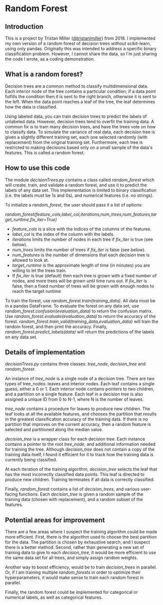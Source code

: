 # Random Forest

## Introduction

This is a project by Tristan Miller ([@tristanlmiller](https://github.com/tristanlmiller/)) from 2018.  I implemented my own version of a random forest of decision trees *without* scikit-learn, using only pandas.  Originally this was intended to address a specific binary classification problem.  However, I cannot share the data, so I'm just sharing the code I wrote, as a coding demonstration.

## What is a random forest?

Decision trees are a common method to classify multidimensional data.  Each interior node of the tree contains a particular condition; if a data point fulfills the condition then it is sent to the right branch, otherwise it is sent to the left.  When the data point reaches a leaf of the tree, the leaf determines how the data is classified.

Using labeled data, you can train decision trees to predict the labels of unlabeled data.  However, decision trees tend to overfit the training data.  A common fix is to train many decision trees, and have the trees vote on how to classify data.  To simulate the variance of real data, each decision tree is given a slightly different training set, each one selected randomly (with replacement) from the original training set.  Furthermore, each tree is restricted to making decisions based only on a small sample of the data's features.  This is called a random forest.

## How to use this code

The module *decisionTrees.py* contains a class called *random_forest* which will create, train, and validate a random forest, and use it to predict the labels of any data set.  This implementation is limited to binary classification (i.e. the labels must be 1s and 0s), and numerical features (i.e. no strings).

To initialize a *random_forest*, the user should pass it a list of options:

*random_forest(feature_cols,label_col,iterations,num_trees,num_features,target_runtime,fix_iter=True)*

- *feature_cols* is a slice with the indices of the columns of the features.
- *label_col* is the index of the column with the labels.
- *iterations* limits the number of nodes in each tree if *fix_iter* is true (see below).
- *num_trees* limits the number of trees if *fix_iter* is false (see below).
- *num_features* is the number of dimensions that each decision tree is allowed to look at.
- *target_runtime* is the approximate length of time (in minutes) you are willing to let the trees train.
- If *fix_iter* is true (default) then each tree is grown with a fixed number of nodes, and more trees will be grown until time runs out.  If *fix_iter* is false, then a fixed number of trees will be grown with enough nodes to reach the target runtime

To train the forest, use *random_forest.train(training_data)*.  All data must be in a pandas DataFrame.  To evaluate the forest on any data set, use *random_forest.confusion(evaluation_data)* to return the confusion matrix.  Use *random_forest.evaluate(evaluation_data)* to return the accuracy of the forest.  *random_forest.train_valid(training_data,evaluation_data)* will train the random forest, and then print the accuracy.  Finally, *random_forest.predict_labels(data)* will return the predictions of the labels on any data set.

## Details of implementation

*decisionTrees.py* contains three classes: *tree_node*, *decision_tree* and *random_forest*.

An instance of *tree_node* is a single node of a decision tree.  There are two types of tree_nodes: leaves and interior nodes.  Each leaf contains a single guess, either a 0 or 1.  Each interior node contains pointers to two children, and a partition on a single feature.  Each leaf in a decision tree is also assigned a unique ID from 0 to N-1, where N is the number of leaves.

*tree_node* contains a procedure for leaves to produce new children.  The leaf looks at all the available features, and chooses the partition that results in the greatest classification accuracy of the training data.  If there is no partition that improves on the current accuracy, then a random feature is selected and partitioned along the median value.  

*decision_tree* is a wrapper class for each decision tree.  Each instance contains a pointer to the root *tree_node*, and additional information needed for training the tree.  Although *decision_tree* does not contain a copy of the training data itself, I found it efficient for it to track how the training data is currently being classified.

At each iteration of the training algorithm, *decision_tree* selects the leaf that has the most incorrectly classified data points.  This leaf is directed to produce new children.  Training terminates if all data is correctly classified.

Finally, *random_forest* contains a list of *decision_trees*, and various user-facing functions.  Each *decision_tree* is given a random sample of the training data (chosen with replacement), and a random subset of the features.

## Potential areas for improvement

There are a few areas where I suspect the training algorithm could be made more efficient.  First, there is the algorithm used to choose the best partition for the data.  The partition is chosen by exhaustive search, and I suspect there is a better method.  Second, rather than generating a new set of training data to give to each *decision_tree*, it would be more efficient to use the same data set for all trees, and simply assign random weights.

Another way to boost efficiency, would be to train *decision_trees* in parallel.  Or, if I am training multiple *random_forests* in order to optimize their hyperparameters, it would make sense to train each random forest in parallel.

Finally, the random forest could be implemented for categorical or numerical labels, as well as categorical features.